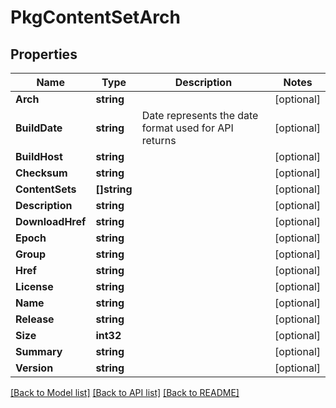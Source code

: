 # PkgContentSetArch

## Properties

Name | Type | Description | Notes
------------ | ------------- | ------------- | -------------
**Arch** | **string** |  | [optional] 
**BuildDate** | **string** | Date represents the date format used for API returns | [optional] 
**BuildHost** | **string** |  | [optional] 
**Checksum** | **string** |  | [optional] 
**ContentSets** | **[]string** |  | [optional] 
**Description** | **string** |  | [optional] 
**DownloadHref** | **string** |  | [optional] 
**Epoch** | **string** |  | [optional] 
**Group** | **string** |  | [optional] 
**Href** | **string** |  | [optional] 
**License** | **string** |  | [optional] 
**Name** | **string** |  | [optional] 
**Release** | **string** |  | [optional] 
**Size** | **int32** |  | [optional] 
**Summary** | **string** |  | [optional] 
**Version** | **string** |  | [optional] 

[[Back to Model list]](../README.md#documentation-for-models) [[Back to API list]](../README.md#documentation-for-api-endpoints) [[Back to README]](../README.md)


